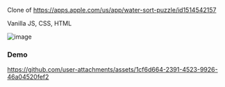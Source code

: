 Clone of https://apps.apple.com/us/app/water-sort-puzzle/id1514542157

Vanilla JS, CSS, HTML

![image](https://github.com/user-attachments/assets/fb56625c-7919-4ddf-b0e3-169310d80824)

### Demo

https://github.com/user-attachments/assets/1cf6d664-2391-4523-9926-46a04520fef2
